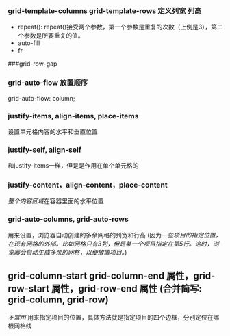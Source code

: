 ### grid-template-columns grid-template-rows 定义列宽 列高
  - repeat(): repeat()接受两个参数，第一个参数是重复的次数（上例是3），第二个参数是所要重复的值。
  - auto-fill
  - fr 

###grid-row-gap 

### grid-auto-flow 放置顺序
grid-auto-flow: column;

### justify-items, align-items, place-items
设置单元格内容的水平和垂直位置
### justify-self, align-self
和justify-items一样，但是是作用在单个单元格的

### justify-content，align-content，place-content 
*整个内容区域*在容器里面的水平位置

### grid-auto-columns, grid-auto-rows
用来设置，浏览器自动创建的多余网格的列宽和行高 (因为*一些项目的指定位置，在现有网格的外部。比如网格只有3列，但是某一个项目指定在第5行。这时，浏览器会自动生成多余的网格，以便放置项目。*)

## grid-column-start grid-column-end 属性，grid-row-start 属性，grid-row-end 属性 (合并简写: grid-column, grid-row)
*不常用* 用来指定项目的位置，具体方法就是指定项目的四个边框，分别定位在哪根网格线